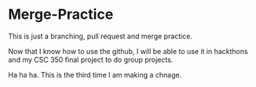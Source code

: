 # Merge-Practice
This is just a branching, pull request and merge practice.

Now that I know how to use the github, I will be able to use it in hackthons and my CSC 350 final project to do group projects.

Ha ha ha. This is the third time I am making a chnage.
